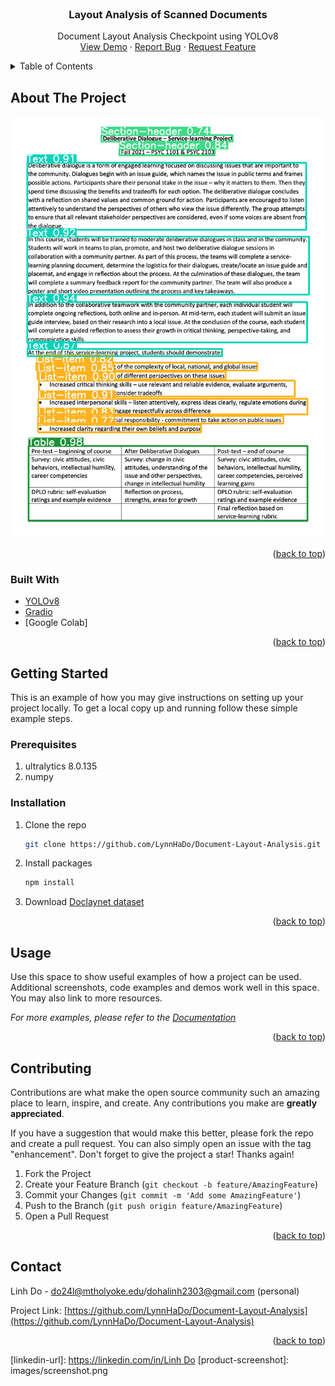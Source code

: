 <div id="top"></div>
<!--
*** Thanks for checking out the Best-README-Template. If you have a suggestion
*** that would make this better, please fork the repo and create a pull request
*** or simply open an issue with the tag "enhancement".
*** Don't forget to give the project a star!
*** Thanks again! Now go create something AMAZING! :D
-->



<!-- PROJECT SHIELDS -->
<!--
*** I'm using markdown "reference style" links for readability.
*** Reference links are enclosed in brackets [ ] instead of parentheses ( ).
*** See the bottom of this document for the declaration of the reference variables
*** for contributors-url, forks-url, etc. This is an optional, concise syntax you may use.
*** https://www.markdownguide.org/basic-syntax/#reference-style-links
-->


<!-- PROJECT LOGO -->
<br />
<div align="center">

<h3 align="center">Layout Analysis of Scanned Documents</h3>

  <p align="center">
    Document Layout Analysis Checkpoint using YOLOv8
    <br />
    <a href="https://github.com/LynnHaDo/Document-Layout-Analysis">View Demo</a>
    ·
    <a href="https://github.com/LynnHaDo/Document-Layout-Analysis/issues">Report Bug</a>
    ·
    <a href="https://github.com/LynnHaDo/Document-Layout-Analysis/issues">Request Feature</a>
  </p>
</div>

<!-- TABLE OF CONTENTS -->
<details>
  <summary>Table of Contents</summary>
  <ol>
    <li>
      <a href="#about-the-project">About The Project</a>
      <ul>
        <li><a href="#built-with">Built With</a></li>
      </ul>
    </li>
    <li>
      <a href="#getting-started">Getting Started</a>
      <ul>
        <li><a href="#prerequisites">Prerequisites</a></li>
        <li><a href="#installation">Installation</a></li>
      </ul>
    </li>
    <li><a href="#usage">Usage</a></li>
    <li><a href="#contact">Contact</a></li>
    <li><a href="#acknowledgments">Acknowledgments</a></li>
  </ol>
</details>



<!-- ABOUT THE PROJECT -->
## About The Project

<img src="images/screenshot.png"/>

<p align="right">(<a href="#top">back to top</a>)</p>


### Built With

* [YOLOv8](https://ultralytics.com/yolov8)
* [Gradio](https://www.gradio.app/)
* [Google Colab]

<p align="right">(<a href="#top">back to top</a>)</p>

<!-- GETTING STARTED -->
## Getting Started

This is an example of how you may give instructions on setting up your project locally.
To get a local copy up and running follow these simple example steps.

### Prerequisites

1. ultralytics 8.0.135
2. numpy

### Installation

1. Clone the repo
   ```sh
   git clone https://github.com/LynnHaDo/Document-Layout-Analysis.git
   ```
2. Install packages
   ```sh
   npm install
   ```
3. Download [Doclaynet dataset](https://huggingface.co/datasets/ds4sd/DocLayNet)

<p align="right">(<a href="#top">back to top</a>)</p>



<!-- USAGE EXAMPLES -->
## Usage

Use this space to show useful examples of how a project can be used. Additional screenshots, code examples and demos work well in this space. You may also link to more resources.

_For more examples, please refer to the [Documentation](https://example.com)_

<p align="right">(<a href="#top">back to top</a>)</p>


<!-- CONTRIBUTING -->
## Contributing

Contributions are what make the open source community such an amazing place to learn, inspire, and create. Any contributions you make are **greatly appreciated**.

If you have a suggestion that would make this better, please fork the repo and create a pull request. You can also simply open an issue with the tag "enhancement".
Don't forget to give the project a star! Thanks again!

1. Fork the Project
2. Create your Feature Branch (`git checkout -b feature/AmazingFeature`)
3. Commit your Changes (`git commit -m 'Add some AmazingFeature'`)
4. Push to the Branch (`git push origin feature/AmazingFeature`)
5. Open a Pull Request

<p align="right">(<a href="#top">back to top</a>)</p>

<!-- CONTACT -->
## Contact

Linh Do - do24l@mtholyoke.edu/dohalinh2303@gmail.com (personal)

Project Link: [https://github.com/LynnHaDo/Document-Layout-Analysis](https://github.com/LynnHaDo/Document-Layout-Analysis)

<p align="right">(<a href="#top">back to top</a>)</p>

<!-- MARKDOWN LINKS & IMAGES -->
<!-- https://www.markdownguide.org/basic-syntax/#reference-style-links -->
[linkedin-url]: [https://linkedin.com/in/Linh Do](https://www.linkedin.com/in/linh-do-0327371b2/)
[product-screenshot]: images/screenshot.png
